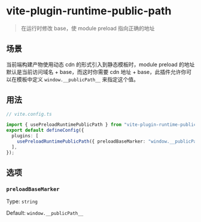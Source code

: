 # vite-plugin-runtime-public-path

> 在运行时修改 base，使 module preload 指向正确的地址

## 场景

当前端构建产物使用动态 cdn 的形式引入到静态模板时，module preload 的地址默认是当前访问域名 + base，而这时你需要 cdn 地址 + base，此插件允许你可以在模板中定义 `window.__publicPath__` 来指定这个值。

## 用法

```ts
// vite.config.ts

import { usePreloadRuntimePublicPath } from "vite-plugin-runtime-public-path";
export default defineConfig({
  plugins: [
    usePreloadRuntimePublicPath({ preloadBaseMarker: "window.__publicPath__" }),
  ],
});
```

## 选项

### `preloadBaseMarker`

Type: `string`<br>

Default: `window.__publicPath__`

